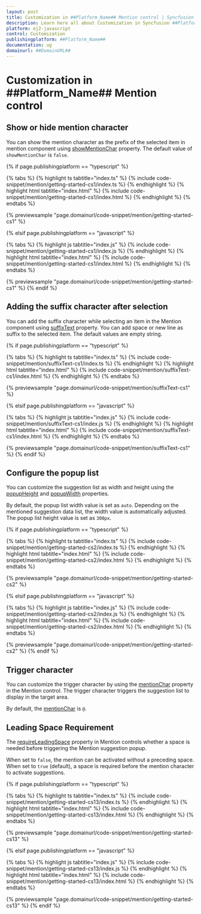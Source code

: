 ```yaml
---
layout: post
title: Customization in ##Platform_Name## Mention control | Syncfusion
description: Learn here all about Customization in Syncfusion ##Platform_Name## Mention control of Syncfusion Essential JS 2 and more.
platform: ej2-javascript
control: Customization 
publishingplatform: ##Platform_Name##
documentation: ug
domainurl: ##DomainURL##
---
```


# Customization in ##Platform_Name## Mention control

## Show or hide mention character

You can show the mention character as the prefix of the selected item in mention component using [showMentionChar](../api/mention/#showmentionchar) property. The default value of `showMentionChar` is `false`.

{% if page.publishingplatform == "typescript" %}

 {% tabs %}
{% highlight ts tabtitle="index.ts" %}
{% include code-snippet/mention/getting-started-cs1/index.ts %}
{% endhighlight %}
{% highlight html tabtitle="index.html" %}
{% include code-snippet/mention/getting-started-cs1/index.html %}
{% endhighlight %}
{% endtabs %}
        
{% previewsample "page.domainurl/code-snippet/mention/getting-started-cs1" %}

{% elsif page.publishingplatform == "javascript" %}

{% tabs %}
{% highlight js tabtitle="index.js" %}
{% include code-snippet/mention/getting-started-cs1/index.js %}
{% endhighlight %}
{% highlight html tabtitle="index.html" %}
{% include code-snippet/mention/getting-started-cs1/index.html %}
{% endhighlight %}
{% endtabs %}

{% previewsample "page.domainurl/code-snippet/mention/getting-started-cs1" %}
{% endif %}

## Adding the suffix character after selection

You can add the suffix character while selecting an item in the Mention component using [suffixText](../api/mention/#suffixtext) property. You can add space or new line as suffix to the selected item. The default values are empty string.

{% if page.publishingplatform == "typescript" %}

 {% tabs %}
{% highlight ts tabtitle="index.ts" %}
{% include code-snippet/mention/suffixText-cs1/index.ts %}
{% endhighlight %}
{% highlight html tabtitle="index.html" %}
{% include code-snippet/mention/suffixText-cs1/index.html %}
{% endhighlight %}
{% endtabs %}
        
{% previewsample "page.domainurl/code-snippet/mention/suffixText-cs1" %}

{% elsif page.publishingplatform == "javascript" %}

{% tabs %}
{% highlight js tabtitle="index.js" %}
{% include code-snippet/mention/suffixText-cs1/index.js %}
{% endhighlight %}
{% highlight html tabtitle="index.html" %}
{% include code-snippet/mention/suffixText-cs1/index.html %}
{% endhighlight %}
{% endtabs %}

{% previewsample "page.domainurl/code-snippet/mention/suffixText-cs1" %}
{% endif %}

## Configure the popup list

You can customize the suggestion list as width and height using the [popupHeight](../api/mention/#popupheight) and [popupWidth](../api/mention/#popupwidth) properties.

By default, the popup list width value is set as `auto`. Depending on the mentioned suggestion data list, the width value is automatically adjusted. The popup list height value is set as `300px`.

{% if page.publishingplatform == "typescript" %}

 {% tabs %}
{% highlight ts tabtitle="index.ts" %}
{% include code-snippet/mention/getting-started-cs2/index.ts %}
{% endhighlight %}
{% highlight html tabtitle="index.html" %}
{% include code-snippet/mention/getting-started-cs2/index.html %}
{% endhighlight %}
{% endtabs %}
        
{% previewsample "page.domainurl/code-snippet/mention/getting-started-cs2" %}

{% elsif page.publishingplatform == "javascript" %}

{% tabs %}
{% highlight js tabtitle="index.js" %}
{% include code-snippet/mention/getting-started-cs2/index.js %}
{% endhighlight %}
{% highlight html tabtitle="index.html" %}
{% include code-snippet/mention/getting-started-cs2/index.html %}
{% endhighlight %}
{% endtabs %}

{% previewsample "page.domainurl/code-snippet/mention/getting-started-cs2" %}
{% endif %}

## Trigger character

You can customize the trigger character by using the [mentionChar](../api/mention/#mentionchar) property in the Mention control. The trigger character triggers the suggestion list to display in the target area.

By default, the [mentionChar](../api/mention/#mentionchar) is `@`.

## Leading Space Requirement

The [requireLeadingSpace](../api/mention/#mentionchar) property in Mention controls whether a space is needed before triggering the Mention suggestion popup. 

When set to `false`, the mention can be activated without a preceding space. When set to `true` (default), a space is required before the mention character to activate suggestions.

{% if page.publishingplatform == "typescript" %}

 {% tabs %}
{% highlight ts tabtitle="index.ts" %}
{% include code-snippet/mention/getting-started-cs13/index.ts %}
{% endhighlight %}
{% highlight html tabtitle="index.html" %}
{% include code-snippet/mention/getting-started-cs13/index.html %}
{% endhighlight %}
{% endtabs %}
        
{% previewsample "page.domainurl/code-snippet/mention/getting-started-cs13" %}

{% elsif page.publishingplatform == "javascript" %}

{% tabs %}
{% highlight js tabtitle="index.js" %}
{% include code-snippet/mention/getting-started-cs13/index.js %}
{% endhighlight %}
{% highlight html tabtitle="index.html" %}
{% include code-snippet/mention/getting-started-cs13/index.html %}
{% endhighlight %}
{% endtabs %}

{% previewsample "page.domainurl/code-snippet/mention/getting-started-cs13" %}
{% endif %}